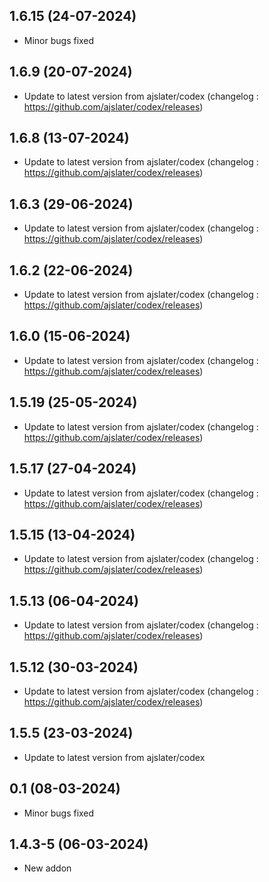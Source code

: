 ## 1.6.15 (24-07-2024)
- Minor bugs fixed

## 1.6.9 (20-07-2024)
- Update to latest version from ajslater/codex (changelog : https://github.com/ajslater/codex/releases)

## 1.6.8 (13-07-2024)
- Update to latest version from ajslater/codex (changelog : https://github.com/ajslater/codex/releases)

## 1.6.3 (29-06-2024)
- Update to latest version from ajslater/codex (changelog : https://github.com/ajslater/codex/releases)

## 1.6.2 (22-06-2024)
- Update to latest version from ajslater/codex (changelog : https://github.com/ajslater/codex/releases)

## 1.6.0 (15-06-2024)
- Update to latest version from ajslater/codex (changelog : https://github.com/ajslater/codex/releases)

## 1.5.19 (25-05-2024)
- Update to latest version from ajslater/codex (changelog : https://github.com/ajslater/codex/releases)

## 1.5.17 (27-04-2024)
- Update to latest version from ajslater/codex (changelog : https://github.com/ajslater/codex/releases)

## 1.5.15 (13-04-2024)
- Update to latest version from ajslater/codex (changelog : https://github.com/ajslater/codex/releases)

## 1.5.13 (06-04-2024)
- Update to latest version from ajslater/codex (changelog : https://github.com/ajslater/codex/releases)

## 1.5.12 (30-03-2024)
- Update to latest version from ajslater/codex (changelog : https://github.com/ajslater/codex/releases)

## 1.5.5 (23-03-2024)
- Update to latest version from ajslater/codex

## 0.1 (08-03-2024)

- Minor bugs fixed
## 1.4.3-5 (06-03-2024)

- New addon
